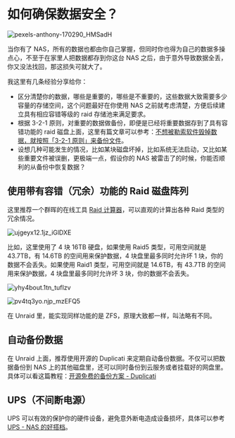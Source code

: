 # 如何确保数据安全？

![pexels-anthony-170290_HMSadH](https://img.slarker.me/wiki/pexels-anthony-170290_HMSadH.jpg)

当你有了 NAS，所有的数据也都由你自己掌握，但同时你也得为自己的数据多操点心，不至于在家里人把数据都存到你这台 NAS 之后，由于意外导致数据全丢，你又没法找回，那这损失可就大了。

我这里有几条经验分享给你：

- 区分清楚你的数据，哪些是重要的，哪些是不重要的，这些数据大致需要多少容量的存储空间，这个问题最好在你使用 NAS 之前就考虑清楚，方便后续建立具有相应容错等级的 raid 存储池来满足要求。
- 根据 3-2-1 原则，对重要的数据做备份，即便是已经将重要数据存到了具有容错功能的 raid 磁盘上面，这里有篇文章可以参考：[不想被勒索软件毁掉数据，就按照「3-2-1 原则」来备份文件](https://sspai.com/post/39591)。
- 设想几种可能发生的情况，比如某块磁盘坏掉，比如系统无法启动，又比如某些重要文件被误删，更极端一点，假设你的 NAS 被雷击了的时候，你能否顺利的从备份中恢复数据？

## 使用带有容错（冗余）功能的 Raid 磁盘阵列

这里推荐一个群晖的在线工具 [Raid 计算器](https://www.synology.cn/zh-cn/support/RAID_calculator)，可以直观的计算出各种 Raid 类型的冗余情况。

![ujgeyx12.1jz_iGlDXE](https://img.slarker.me/wiki/ujgeyx12.1jz_iGlDXE.png)

比如，这里使用了 4 块 16TB 硬盘，如果使用 Raid5 类型，可用空间就是 43.7TB，有 14.6TB 的空间用来保护数据，4 块盘里最多同时允许坏 1 块，你的数据不会丢失。如果使用 Raid1 类型，可用空间就是 14.6TB，有 43.7TB 的空间用来保护数据，4 块盘里最多同时允许坏 3 块，你的数据不会丢失。

![yhy4bout.1tn_tufIzv](https://img.slarker.me/wiki/yhy4bout.1tn_tufIzv.png)

![pv4tq3yo.njp_mzEFQ5](https://img.slarker.me/wiki/pv4tq3yo.njp_mzEFQ5.png)

在 Unraid 里，能实现同样功能的是 ZFS，原理大致都一样，叫法略有不同。

## 自动备份数据

在 Unraid 上面，推荐使用开源的 Duplicati 来定期自动备份数据。不仅可以把数据备份到 NAS 上的其他磁盘里，还可以同时备份到云服务或者挂载好的网盘里。具体可以看这篇教程：[开源免费的备份方案 - Duplicati](/unraid/duplicati.md)

## UPS（不间断电源）

UPS 可以有效的保护你的硬件设备，避免意外断电造成设备损坏，具体可以参考 [UPS - NAS 的好搭档](/basic/ups.md)。

